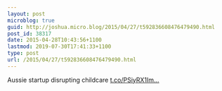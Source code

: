 ```yaml
---
layout: post
microblog: true
guid: http://joshua.micro.blog/2015/04/27/t592836608476479490.html
post_id: 38317
date: 2015-04-28T10:43:56+1100
lastmod: 2019-07-30T17:41:33+1100
type: post
url: /2015/04/27/t592836608476479490.html
---
```

Aussie startup disrupting childcare [t.co/PSiyRX1Im...](http://t.co/PSiyRX1ImF)
